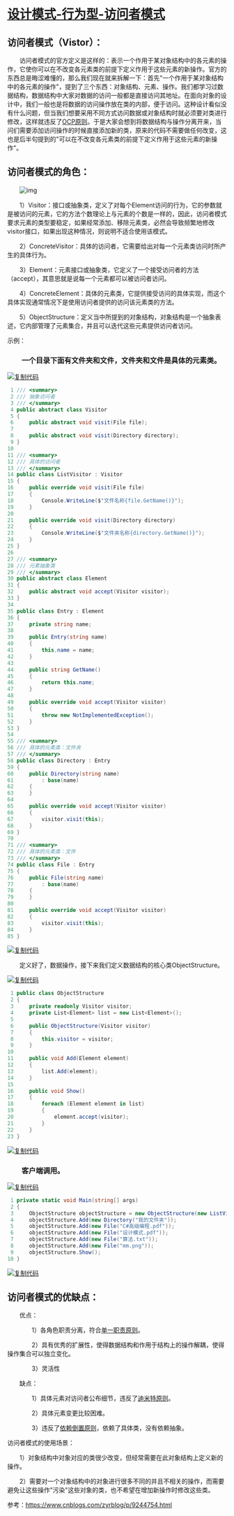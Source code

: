 #                  [设计模式-行为型-访问者模式](https://www.cnblogs.com/az4215/p/11645587.html)             

## 访问者模式（Vistor）：

　　访问者模式的官方定义是这样的：表示一个作用于某对象结构中的各元素的操作，它使你可以在不改变各元素类的前提下定义作用于这些元素的新操作。官方的东西总是晦涩难懂的，那么我们现在就来拆解一下：首先"一个作用于某对象结构中的各元素的操作"，提到了三个东西：对象结构、元素、操作。我们都学习过数据结构，数据结构中大家对数据的访问一般都是直接访问其地址。在面向对象的设计中，我们一般也是将数据的访问操作放在类的内部，便于访问。这种设计看似没有什么问题，但当我们想要采用不同方式访问数据或对象结构时就必须要对类进行修改，这样就违反了[OCP原则](https://www.cnblogs.com/az4215/p/11489712.html)。于是大家会想到将数据结构与操作分离开来，当问们需要添加访问操作的时候直接添加新的类，原来的代码不需要做任何改变，这也是后半句提到的"可以在不改变各元素类的前提下定义作用于这些元素的新操作"。

## 访问者模式的角色：

　　![img](1445321-20191010072954567-1093196218.png)

　　1）Visitor：接口或抽象类，定义了对每个Element访问的行为，它的参数就是被访问的元素，它的方法个数理论上与元素的个数是一样的，因此，访问者模式要求元素的类型要稳定，如果经常添加、移除元素类，必然会导致频繁地修改visitor接口，如果出现这种情况，则说明不适合使用该模式。

　　2）ConcreteVisitor：具体的访问者，它需要给出对每一个元素类访问时所产生的具体行为。

　　3）Element：元素接口或抽象类，它定义了一个接受访问者的方法（accept），其意思就是说每一个元素都可以被访问者访问。

　　4）ConcreteElement：具体的元素类，它提供接受访问的具体实现，而这个具体实现通常情况下是使用访问者提供的访问该元素类的方法。

　　5）ObjectStructure：定义当中所提到的对象结构，对象结构是一个抽象表述，它内部管理了元素集合，并且可以迭代这些元素提供访问者访问。

示例：

### 　　一个目录下面有文件夹和文件，文件夹和文件是具体的元素类。 

[![复制代码](copycode.gif)](javascript:void(0);)

```csharp
 1 /// <summary>
 2 /// 抽象访问者
 3 /// </summary>
 4 public abstract class Visitor
 5 {
 6     public abstract void visit(File file);
 7 
 8     public abstract void visit(Directory directory);
 9 }
10 
11 /// <summary>
12 /// 具体的访问者
13 /// </summary>
14 public class ListVisitor : Visitor
15 {
16     public override void visit(File file)
17     {
18         Console.WriteLine($"文件名称{file.GetName()}");
19     }
20 
21     public override void visit(Directory directory)
22     {
23         Console.WriteLine($"文件夹名称{directory.GetName()}");
24     }
25 }
26 
27 /// <summary>
28 /// 元素抽象类
29 /// </summary>
30 public abstract class Element
31 {
32     public abstract void accept(Visitor visitor);
33 }
34 
35 public class Entry : Element
36 {
37     private string name;
38 
39     public Entry(string name)
40     {
41         this.name = name;
42     }
43 
44     public string GetName()
45     {
46         return this.name;
47     }
48 
49     public override void accept(Visitor visitor)
50     {
51         throw new NotImplementedException();
52     }
53 }
54 
55 /// <summary>
56 /// 具体的元素类：文件夹
57 /// </summary>
58 public class Directory : Entry
59 {
60     public Directory(string name)
61         : base(name)
62     {
63     }
64 
65     public override void accept(Visitor visitor)
66     {
67         visitor.visit(this);
68     }
69 }
70 
71 /// <summary>
72 /// 具体的元素类：文件
73 /// </summary>
74 public class File : Entry
75 {
76     public File(string name)
77         : base(name)
78     {
79     }
80 
81     public override void accept(Visitor visitor)
82     {
83         visitor.visit(this);
84     }
85 }
```

[![复制代码](https://common.cnblogs.com/images/copycode.gif)](javascript:void(0);)

　　定义好了，数据操作，接下来我们定义数据结构的核心类ObjectStructure。

[![复制代码](https://common.cnblogs.com/images/copycode.gif)](javascript:void(0);)

```csharp
 1 public class ObjectStructure
 2 {
 3     private readonly Visitor visitor;
 4     private List<Element> list = new List<Element>();
 5 
 6     public ObjectStructure(Visitor visitor)
 7     {
 8         this.visitor = visitor;
 9     }
10 
11     public void Add(Element element)
12     {
13         list.Add(element);
14     }
15 
16     public void Show()
17     {
18         foreach (Element element in list)
19         {
20             element.accept(visitor);
21         }
22     }
23 }
```

[![复制代码](https://common.cnblogs.com/images/copycode.gif)](javascript:void(0);)

### 　　客户端调用。

[![复制代码](https://common.cnblogs.com/images/copycode.gif)](javascript:void(0);)

```csharp
 1 private static void Main(string[] args)
 2 {
 3     ObjectStructure objectStructure = new ObjectStructure(new ListVisitor());
 4     objectStructure.Add(new Directory("我的文件夹"));
 5     objectStructure.Add(new File("C#高级编程.pdf"));
 6     objectStructure.Add(new File("设计模式.pdf"));
 7     objectStructure.Add(new File("算法.txt"));
 8     objectStructure.Add(new File("mm.png"));
 9     objectStructure.Show();
10 }
```

[![复制代码](https://common.cnblogs.com/images/copycode.gif)](javascript:void(0);)

## 访问者模式的优缺点：

　　优点：

　　　　1）各角色职责分离，符合[单一职责原则](https://www.cnblogs.com/az4215/p/11462818.html)。

　　　　2）具有优秀的扩展性，使得数据结构和作用于结构上的操作解耦，使得操作集合可以独立变化。

　　　　3）灵活性

　　缺点：

　　　　1）具体元素对访问者公布细节，违反了[迪米特原则](https://www.cnblogs.com/az4215/p/11489748.html)。

　　　　2）具体元素变更比较困难。 

　　　　3）违反了[依赖倒置原则](https://www.cnblogs.com/az4215/p/11462878.html)，依赖了具体类，没有依赖抽象。

访问者模式的使用场景：

　　1）对象结构中对象对应的类很少改变，但经常需要在此对象结构上定义新的操作。

　　2）需要对一个对象结构中的对象进行很多不同的并且不相关的操作，而需要避免让这些操作"污染"这些对象的类，也不希望在增加新操作时修改这些类。　　

参考：https://www.cnblogs.com/zyrblog/p/9244754.html